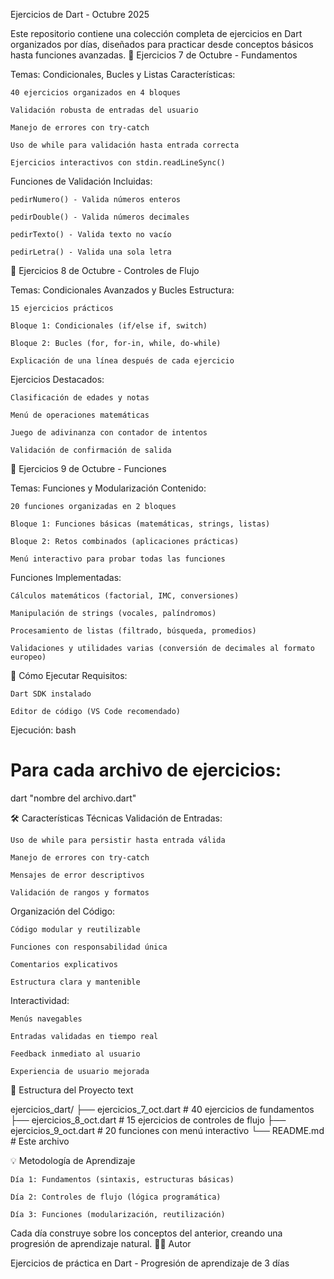 Ejercicios de Dart - Octubre 2025

Este repositorio contiene una colección completa de ejercicios en Dart organizados por días, diseñados para practicar desde conceptos básicos hasta funciones avanzadas.
📅 Ejercicios 7 de Octubre - Fundamentos

Temas: Condicionales, Bucles y Listas
Características:

    40 ejercicios organizados en 4 bloques

    Validación robusta de entradas del usuario

    Manejo de errores con try-catch

    Uso de while para validación hasta entrada correcta

    Ejercicios interactivos con stdin.readLineSync()

Funciones de Validación Incluidas:

    pedirNumero() - Valida números enteros

    pedirDouble() - Valida números decimales

    pedirTexto() - Valida texto no vacío

    pedirLetra() - Valida una sola letra

📅 Ejercicios 8 de Octubre - Controles de Flujo

Temas: Condicionales Avanzados y Bucles
Estructura:

    15 ejercicios prácticos

    Bloque 1: Condicionales (if/else if, switch)

    Bloque 2: Bucles (for, for-in, while, do-while)

    Explicación de una línea después de cada ejercicio

Ejercicios Destacados:

    Clasificación de edades y notas

    Menú de operaciones matemáticas

    Juego de adivinanza con contador de intentos

    Validación de confirmación de salida

📅 Ejercicios 9 de Octubre - Funciones

Temas: Funciones y Modularización
Contenido:

    20 funciones organizadas en 2 bloques

    Bloque 1: Funciones básicas (matemáticas, strings, listas)

    Bloque 2: Retos combinados (aplicaciones prácticas)

    Menú interactivo para probar todas las funciones

Funciones Implementadas:

    Cálculos matemáticos (factorial, IMC, conversiones)

    Manipulación de strings (vocales, palíndromos)

    Procesamiento de listas (filtrado, búsqueda, promedios)

    Validaciones y utilidades varias (conversión de decimales al formato europeo)

🚀 Cómo Ejecutar
Requisitos:

    Dart SDK instalado

    Editor de código (VS Code recomendado)

Ejecución:
bash

# Para cada archivo de ejercicios:
dart "nombre del archivo.dart"

🛠️ Características Técnicas
Validación de Entradas:

    Uso de while para persistir hasta entrada válida

    Manejo de errores con try-catch

    Mensajes de error descriptivos

    Validación de rangos y formatos

Organización del Código:

    Código modular y reutilizable

    Funciones con responsabilidad única

    Comentarios explicativos

    Estructura clara y mantenible

Interactividad:

    Menús navegables

    Entradas validadas en tiempo real

    Feedback inmediato al usuario

    Experiencia de usuario mejorada

📁 Estructura del Proyecto
text

ejercicios_dart/
├── ejercicios_7_oct.dart    # 40 ejercicios de fundamentos
├── ejercicios_8_oct.dart    # 15 ejercicios de controles de flujo
├── ejercicios_9_oct.dart    # 20 funciones con menú interactivo
└── README.md               # Este archivo

💡 Metodología de Aprendizaje

    Día 1: Fundamentos (sintaxis, estructuras básicas)

    Día 2: Controles de flujo (lógica programática)

    Día 3: Funciones (modularización, reutilización)

Cada día construye sobre los conceptos del anterior, creando una progresión de aprendizaje natural.
👨‍💻 Autor

Ejercicios de práctica en Dart - Progresión de aprendizaje de 3 días